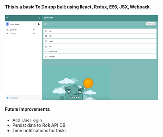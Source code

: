 #### This is a basic To Do app built using React, Redux, ES6, JSX, Webpack.

![alt text](screenshot.png)

#### Future Improvements:
*  Add User login
*  Persist data to RoR API DB
*  Time notifications for tasks
